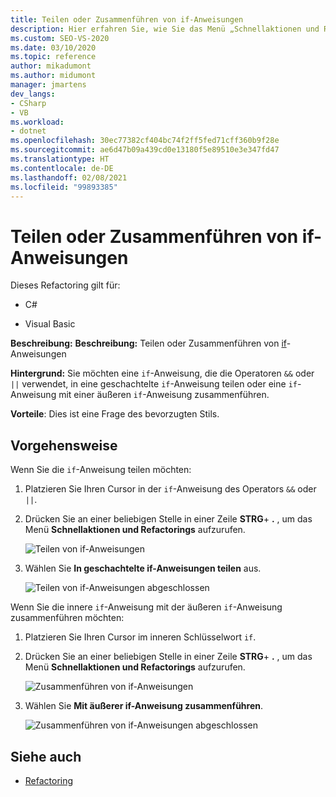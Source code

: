 ```yaml
---
title: Teilen oder Zusammenführen von if-Anweisungen
description: Hier erfahren Sie, wie Sie das Menü „Schnellaktionen und Refactorings...“ verwenden, um if-Anweisungen zusammenzuführen oder zu teilen.
ms.custom: SEO-VS-2020
ms.date: 03/10/2020
ms.topic: reference
author: mikadumont
ms.author: midumont
manager: jmartens
dev_langs:
- CSharp
- VB
ms.workload:
- dotnet
ms.openlocfilehash: 30ec77382cf404bc74f2ff5fed71cff360b9f28e
ms.sourcegitcommit: ae6d47b09a439cd0e13180f5e89510e3e347fd47
ms.translationtype: HT
ms.contentlocale: de-DE
ms.lasthandoff: 02/08/2021
ms.locfileid: "99893385"
---
```

# <a name="split-or-merge-if-statements"></a>Teilen oder Zusammenführen von if-Anweisungen

Dieses Refactoring gilt für:

- C#

- Visual Basic

**Beschreibung:** **Beschreibung:** Teilen oder Zusammenführen von [if](/dotnet/csharp/language-reference/keywords/if-else)-Anweisungen

**Hintergrund:** Sie möchten eine `if`-Anweisung, die die Operatoren `&&` oder `||` verwendet, in eine geschachtelte `if`-Anweisung teilen oder eine `if`-Anweisung mit einer äußeren `if`-Anweisung zusammenführen.

**Vorteile**: Dies ist eine Frage des bevorzugten Stils.  

## <a name="how-to"></a>Vorgehensweise

Wenn Sie die `if`-Anweisung teilen möchten:

1. Platzieren Sie Ihren Cursor in der `if`-Anweisung des Operators `&&` oder `||`.

2. Drücken Sie an einer beliebigen Stelle in einer Zeile **STRG**+ **.** , um das Menü **Schnellaktionen und Refactorings** aufzurufen.

    ![Teilen von if-Anweisungen](../media/split-if-statement.png)

3. Wählen Sie **In geschachtelte if-Anweisungen teilen** aus.

    ![Teilen von if-Anweisungen abgeschlossen](../media/split-if-statement-complete.png)

Wenn Sie die innere `if`-Anweisung mit der äußeren `if`-Anweisung zusammenführen möchten: 

1. Platzieren Sie Ihren Cursor im inneren Schlüsselwort `if`.

2. Drücken Sie an einer beliebigen Stelle in einer Zeile **STRG**+ **.** , um das Menü **Schnellaktionen und Refactorings** aufzurufen.

    ![Zusammenführen von if-Anweisungen](../media/merge-if-statement.png)

3. Wählen Sie **Mit äußerer if-Anweisung zusammenführen**.

    ![Zusammenführen von if-Anweisungen abgeschlossen](../media/merge-if-statement-complete.png)

## <a name="see-also"></a>Siehe auch

- [Refactoring](../refactoring-in-visual-studio.md)